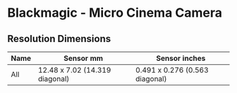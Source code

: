 # Blackmagic - Micro Cinema Camera

## Resolution Dimensions

| Name   | Sensor mm                      | Sensor inches                  |
|--------|--------------------------------|--------------------------------|
| All    | 12.48 x 7.02 (14.319 diagonal) | 0.491 x 0.276 (0.563 diagonal) |
